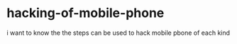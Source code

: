# hacking-of-mobile-phone
i want to know the the steps can be used to hack mobile pbone of each kind
